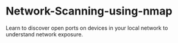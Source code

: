 # Network-Scanning-using-nmap
 Learn to discover open ports on devices in your local network to
 understand network exposure.
